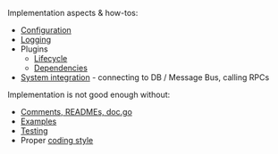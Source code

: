 Implementation aspects & how-tos:
* [Configuration](CONFIG.md)
* [Logging](LOGGING.md)
* Plugins
  * [Lifecycle](PLUGIN_LIFECYCLE.md)
  * [Dependencies](PLUGIN_DEPENDENCIES.md)
* [System integration](SYSTEM_INTEGRATION.md) - connecting to DB / Message Bus, calling RPCs

Implementation is not good enough without:
* [Comments, READMEs, doc.go](DOCUMENTING.md)
* [Examples](EXAMPLES.md)
* [Testing](TESTING.md)
* Proper [coding style](CODINGSTYLE.md)
